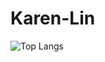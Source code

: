 # Karen-Lin
![Top Langs](https://github-readme-stats.vercel.app/api/top-langs/?username=AlaskaRandom&layout=compact)
